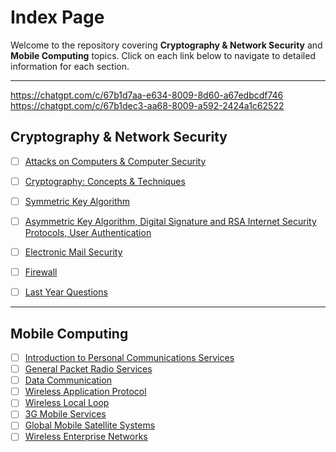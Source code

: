 # Index Page

Welcome to the repository covering **Cryptography & Network Security** and **Mobile Computing** topics. Click on each link below to navigate to detailed information for each section.

---
https://chatgpt.com/c/67b1d7aa-e634-8009-8d60-a67edbcdf746
https://chatgpt.com/c/67b1dec3-aa68-8009-a592-2424a1c62522

## Cryptography & Network Security

- [ ] [Attacks on Computers & Computer Security](https://github.com/rohitsunilsharma2000/exam-notes/blob/main/Cryptography%20%26%20Network%20Security/Attacks%20on%20Computers%20%26%20Computer%20Security.md)
- [ ] [Cryptography: Concepts & Techniques](https://github.com/rohitsunilsharma2000/exam-notes/blob/main/Cryptography%20&%20Network%20Security/Chapter%202:%20Cryptography%20Concepts%20&%20Techniques.md)
- [ ] [Symmetric Key Algorithm](https://github.com/rohitsunilsharma2000/exam-notes/blob/main/Cryptography%20%26%20Network%20Security/Symmetric%20Key%20Algorithm.md)
- [ ] [Asymmetric Key Algorithm, Digital Signature and RSA Internet Security Protocols, User Authentication](./Asymmetric-Key-Algorithm-Digital-Signature-and-RSA-Internet-Security-Protocols-User-Authentication.md)
- [ ] [Electronic Mail Security](https://github.com/rohitsunilsharma2000/exam-notes/blob/main/Cryptography%20&%20Network%20Security/Chapter%205:%20INTERNET%20SECURITY%20PROTOCOLS,%20USER%20AUTHENTICATION.md)
- [ ] [Firewall](./Firewall.md)
- [ ] [Last Year Questions](https://github.com/rohitsunilsharma2000/exam-notes/blob/main/Cryptography%20%26%20Network%20Security/Cryptography%20Questionss.md)


---

## Mobile Computing

- [ ] [Introduction to Personal Communications Services](./Introduction-to-Personal-Communications-Services.md)
- [ ] [General Packet Radio Services](./General-Packet-Radio-Services.md)
- [ ] [Data Communication](./Data-Communication.md)
- [ ] [Wireless Application Protocol](./Wireless-Application-Protocol.md)
- [ ] [Wireless Local Loop](./Wireless-Local-Loop.md)
- [ ] [3G Mobile Services](./3G-Mobile-Services.md)
- [ ] [Global Mobile Satellite Systems](./Global-Mobile-Satellite-Systems.md)
- [ ] [Wireless Enterprise Networks](./Wireless-Enterprise-Networks.md)
